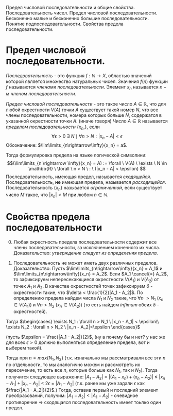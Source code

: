 Предел числовой последовательности и общие свойства. Последовательность чисел. Предел числовой последовательности. Бесконечно малые и бесконечно большие последовательности. Понятие подпоследовательности. Свойства предела последовательности.

# Предел числовой последовательности.
*Последовательность* - это функция $f:\mathbb{N} \rightarrow X$, областью значений которой является множество натуральных чисел. 
Значения $f(n)$ функции $f$ называются *членами последовательности*.
Элемент $x_n$ называется $n-м$ *членом последовательности*.

*Предел числовой последовательности* - это такое число $A \in \mathbb{R}$, что для любой окрестности $V(A)$ точки $A$ существует такой номер $N$, что все члены последовательности, номера которых больше $N$, содержатся в указанной окрестности точки $A$.
(иначе говоря)
Число $A \in \mathbb{R}$ называется *пределом последовательности* {$x_n$,}, если $$\forall \epsilon > 0 \  \exists \  N \mid \forall n > N : |x_n - A| < \epsilon$$  Обозначение: $\lim\limits_{n\rightarrow\infty}{x_n} = a$.

Тогда формулировка предела на языке логической символини:
$$(\lim\limits_{n \rightarrow \infty}{x_n} = A) := \forall \ V(A) \ \exists \ N \in \mathbb{R} \ \forall \ n > N \ : \ (|x_n - A| < \epsilon) $$
Последовательность, имеющая предел, называется *сходящейся*.
Последовательность, **не** имеющая предела, называется *расходящейся*.
Последовательность {$x_n$} называется *ограниченной*, если существует число $M$ такое, что $|x_n| < M$ при любом $n \in \mathbb{N}$.

# Свойства предела последовательности
0. Любая окрестность предела последовательности содержит все члены последовательности, за исключением конечного их числа.
Доказательство: *утверждение следует из определения предела*.

1. Последовательность не может иметь двух различных пределов.
Доказательство:
Пусть $\lim\limits_{n\rightarrow\infty}{x_n} = A_1$ и $\lim\limits_{n\rightarrow\infty}{x_n} = A_2$. Если $A_1 \cancel{=} A_2$, то зафиксируем непересекающиеся окрестности $V(A_1)$ и $V(A_2)$ от точек $A_1$ и $A_2$. В качестве окрестностей точек зафиксируем $\delta$ - окрестности такие, что $\delta < \frac{1}{2}|A_1 - A_2|$. По определению предела найдем числа $N_1$ и $N_2$ такие, что $\forall n \ > N_1$ ($x_n \in V(A_1))$ и $\forall n > N_2$ $(x_n \in V(A_2))$ (то есть найдем *infimum* обеих $\delta$ - окрестностей).

Тогда $\begin{cases} \exists N_1 : \forall n > N_1 \ |x_n - A_1| < \epsilon\\ \exists N_2 : \forall n > N_2 \ |x_n - A_2|<\epsilon \end{cases}$ 

(пусть $\epsilon = \frac{|A_1 - A_2|}{2}$, (ну а почему бы и нет? у нас же для всех  $\epsilon > 0$ должно выполняться определение предела, вот и выберем такой).

Тогда при $n = max \{N_1 , N_2 \}$ (т.к. изначально мы рассматривали все эти $n$ по отдельности, то мы аналогично можем и рассмотреть их пересечение, то есть все $n$, которые больше как $N_1$, так и $N_2$). Тогда получится следующее выражение:
$|A_1 - A_2|$ = $|(A_1 - x_n) + (x_n - A_2)|$ $\leq$ $|x_n - A_1| + |x_n - A_2|$ < $2\epsilon$ = $|A_1 - A_2|$ (т.к. ранее мы уже задали $\epsilon$ как $\frac{|A_1 - A_2|}{2}$.)
Тогда, оставив первый и последний элемент преобразований, получим:
$|A_1 - A_2| < |A_1 - A_2|$ - очевидное противоречие $\Longrightarrow$ сходящаяся последовательность имеет тоьлко один предел.
